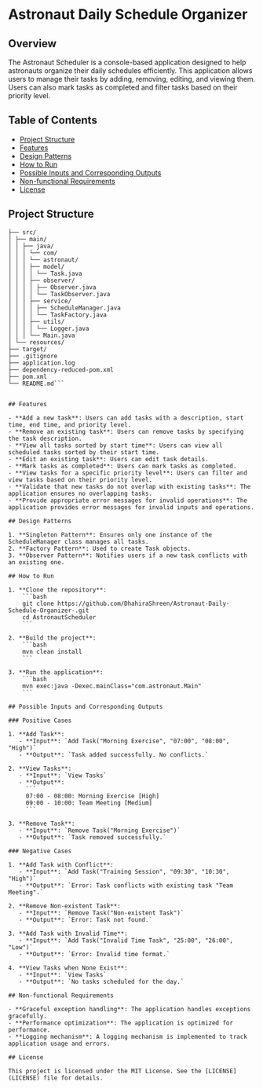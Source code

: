 # Astronaut Daily Schedule Organizer 

## Overview

The Astronaut Scheduler is a console-based application designed to help astronauts organize their daily schedules efficiently. This application allows users to manage their tasks by adding, removing, editing, and viewing them. Users can also mark tasks as completed and filter tasks based on their priority level.

## Table of Contents

- [Project Structure](#project-structure)
- [Features](#features)
- [Design Patterns](#design-patterns)
- [How to Run](#how-to-run)
- [Possible Inputs and Corresponding Outputs](#possible-inputs-and-corresponding-outputs)
- [Non-functional Requirements](#non-functional-requirements)
- [License](#license)

## Project Structure

```AstronautScheduler/
├── src/
│ ├── main/
│ │ ├── java/
│ │ │ └── com/
│ │ │ └── astronaut/
│ │ │ ├── model/
│ │ │ │ └── Task.java
│ │ │ ├── observer/
│ │ │ │ ├── Observer.java
│ │ │ │ └── TaskObserver.java
│ │ │ ├── service/
│ │ │ │ ├── ScheduleManager.java
│ │ │ │ └── TaskFactory.java
│ │ │ ├── utils/
│ │ │ │ └── Logger.java
│ │ │ └── Main.java
│ └── resources/
├── target/
├── .gitignore
├── application.log
├── dependency-reduced-pom.xml
├── pom.xml
└── README.md```


## Features

- **Add a new task**: Users can add tasks with a description, start time, end time, and priority level.
- **Remove an existing task**: Users can remove tasks by specifying the task description.
- **View all tasks sorted by start time**: Users can view all scheduled tasks sorted by their start time.
- **Edit an existing task**: Users can edit task details.
- **Mark tasks as completed**: Users can mark tasks as completed.
- **View tasks for a specific priority level**: Users can filter and view tasks based on their priority level.
- **Validate that new tasks do not overlap with existing tasks**: The application ensures no overlapping tasks.
- **Provide appropriate error messages for invalid operations**: The application provides error messages for invalid inputs and operations.

## Design Patterns

1. **Singleton Pattern**: Ensures only one instance of the ScheduleManager class manages all tasks.
2. **Factory Pattern**: Used to create Task objects.
3. **Observer Pattern**: Notifies users if a new task conflicts with an existing one.

## How to Run

1. **Clone the repository**:
    ```bash
    git clone https://github.com/DhahiraShreen/Astronaut-Daily-Schedule-Organizer-.git
    cd AstronautScheduler
    ```

2. **Build the project**:
    ```bash
    mvn clean install
    ```

3. **Run the application**:
    ```bash
    mvn exec:java -Dexec.mainClass="com.astronaut.Main"
    ```

## Possible Inputs and Corresponding Outputs

### Positive Cases

1. **Add Task**:
   - **Input**: `Add Task("Morning Exercise", "07:00", "08:00", "High")`
   - **Output**: `Task added successfully. No conflicts.`

2. **View Tasks**:
   - **Input**: `View Tasks`
   - **Output**:
     ```
     07:00 - 08:00: Morning Exercise [High]
     09:00 - 10:00: Team Meeting [Medium]
     ```

3. **Remove Task**:
   - **Input**: `Remove Task("Morning Exercise")`
   - **Output**: `Task removed successfully.`

### Negative Cases

1. **Add Task with Conflict**:
   - **Input**: `Add Task("Training Session", "09:30", "10:30", "High")`
   - **Output**: `Error: Task conflicts with existing task "Team Meeting".`

2. **Remove Non-existent Task**:
   - **Input**: `Remove Task("Non-existent Task")`
   - **Output**: `Error: Task not found.`

3. **Add Task with Invalid Time**:
   - **Input**: `Add Task("Invalid Time Task", "25:00", "26:00", "Low")`
   - **Output**: `Error: Invalid time format.`

4. **View Tasks when None Exist**:
   - **Input**: `View Tasks`
   - **Output**: `No tasks scheduled for the day.`

## Non-functional Requirements

- **Graceful exception handling**: The application handles exceptions gracefully.
- **Performance optimization**: The application is optimized for performance.
- **Logging mechanism**: A logging mechanism is implemented to track application usage and errors.

## License

This project is licensed under the MIT License. See the [LICENSE](LICENSE) file for details.
